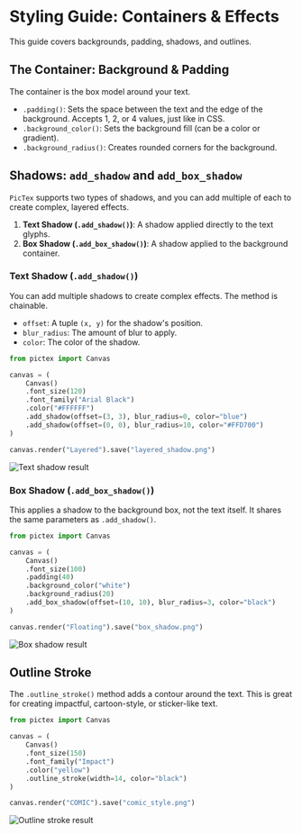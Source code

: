 # Styling Guide: Containers & Effects

This guide covers backgrounds, padding, shadows, and outlines.

## The Container: Background & Padding

The container is the box model around your text.

-   `.padding()`: Sets the space between the text and the edge of the background. Accepts 1, 2, or 4 values, just like in CSS.
-   `.background_color()`: Sets the background fill (can be a color or gradient).
-   `.background_radius()`: Creates rounded corners for the background.

## Shadows: `add_shadow` and `add_box_shadow`

`PicTex` supports two types of shadows, and you can add multiple of each to create complex, layered effects.

1.  **Text Shadow (`.add_shadow()`)**: A shadow applied directly to the text glyphs.
2.  **Box Shadow (`.add_box_shadow()`)**: A shadow applied to the background container.

### Text Shadow (`.add_shadow()`)

You can add multiple shadows to create complex effects. The method is chainable.

-   `offset`: A tuple `(x, y)` for the shadow's position.
-   `blur_radius`: The amount of blur to apply.
-   `color`: The color of the shadow.

```python
from pictex import Canvas

canvas = (
    Canvas()
    .font_size(120)
    .font_family("Arial Black")
    .color("#FFFFFF")
    .add_shadow(offset=(3, 3), blur_radius=0, color="blue")
    .add_shadow(offset=(0, 0), blur_radius=10, color="#FFD700")
)

canvas.render("Layered").save("layered_shadow.png")
```

![Text shadow result](https://res.cloudinary.com/dlvnbnb9v/image/upload/v1753831765/effects-1_t8gpbu.png)

### Box Shadow (`.add_box_shadow()`)

This applies a shadow to the background box, not the text itself. It shares the same parameters as `.add_shadow()`.

```python
from pictex import Canvas

canvas = (
    Canvas()
    .font_size(100)
    .padding(40)
    .background_color("white")
    .background_radius(20)
    .add_box_shadow(offset=(10, 10), blur_radius=3, color="black")
)

canvas.render("Floating").save("box_shadow.png")
```

![Box shadow result](https://res.cloudinary.com/dlvnbnb9v/image/upload/v1753831764/effects-2_ztruwc.png)

## Outline Stroke

The `.outline_stroke()` method adds a contour around the text. This is great for creating impactful, cartoon-style, or sticker-like text.

```python
from pictex import Canvas

canvas = (
    Canvas()
    .font_size(150)
    .font_family("Impact")
    .color("yellow")
    .outline_stroke(width=14, color="black")
)

canvas.render("COMIC").save("comic_style.png")
```

![Outline stroke result](https://res.cloudinary.com/dlvnbnb9v/image/upload/v1753831764/effects-3_l4mzu2.png)
